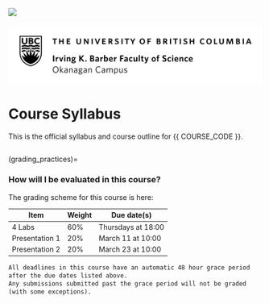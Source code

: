 ![](../images/header.png)

![](../images/UBCO_CMPS_header.jpg)

# Course Syllabus

This is the official syllabus and course outline for {{ COURSE_CODE }}.

```{warning} Please note that this syllabus is currently under active development, there may be typos or missing sections; treat this as a draft until the course starts!
```

(grading_practices)=
### How will I be evaluated in this course?

The grading scheme for this course is here:

| Item           | Weight | Due date(s)       |
|----------------|--------|-------------------|
| 4 Labs         | 60%    | Thursdays at 18:00 |
| Presentation 1 | 20%    | March 11 at 10:00  |
| Presentation 2 | 20%    | March 23 at 10:00 |

```{attention} 
All deadlines in this course have an automatic 48 hour grace period after the due dates listed above.
Any submissions submitted past the grace period will not be graded (with some exceptions).
```

```{include} syllabus_bits/syllabus_01_highlights.md
```

```{include} syllabus_bits/syllabus_02_changelog.md
```

<!-- ```{include} syllabus_bits/syllabus_03_details.md
```

```{include} syllabus_bits/syllabus_04_tools.md
```

```{include} syllabus_bits/syllabus_05_taught.md
```

```{include} syllabus_bits/syllabus_06_doing_well.md
```

```{include} syllabus_bits/syllabus_07_integrity.md
```

```{include} syllabus_bits/syllabus_08_accommodations.md
```

```{include} syllabus_bits/syllabus_09_policies.md
```

```{include} syllabus_bits/syllabus_10_references.md
``` -->